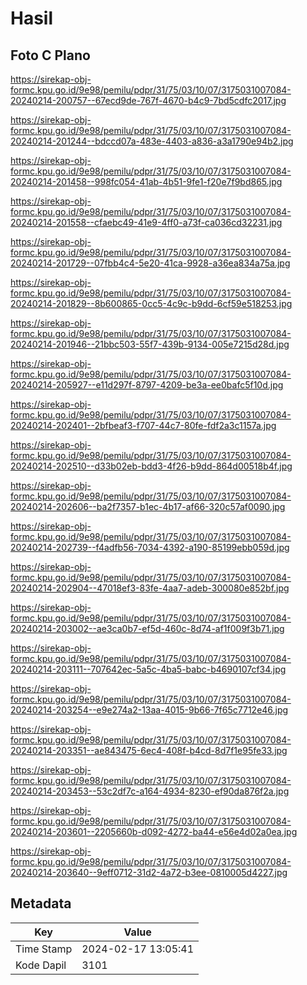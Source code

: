# Hasil

## Foto C Plano

https://sirekap-obj-formc.kpu.go.id/9e98/pemilu/pdpr/31/75/03/10/07/3175031007084-20240214-200757--67ecd9de-767f-4670-b4c9-7bd5cdfc2017.jpg

https://sirekap-obj-formc.kpu.go.id/9e98/pemilu/pdpr/31/75/03/10/07/3175031007084-20240214-201244--bdccd07a-483e-4403-a836-a3a1790e94b2.jpg

https://sirekap-obj-formc.kpu.go.id/9e98/pemilu/pdpr/31/75/03/10/07/3175031007084-20240214-201458--998fc054-41ab-4b51-9fe1-f20e7f9bd865.jpg

https://sirekap-obj-formc.kpu.go.id/9e98/pemilu/pdpr/31/75/03/10/07/3175031007084-20240214-201558--cfaebc49-41e9-4ff0-a73f-ca036cd32231.jpg

https://sirekap-obj-formc.kpu.go.id/9e98/pemilu/pdpr/31/75/03/10/07/3175031007084-20240214-201729--07fbb4c4-5e20-41ca-9928-a36ea834a75a.jpg

https://sirekap-obj-formc.kpu.go.id/9e98/pemilu/pdpr/31/75/03/10/07/3175031007084-20240214-201829--8b600865-0cc5-4c9c-b9dd-6cf59e518253.jpg

https://sirekap-obj-formc.kpu.go.id/9e98/pemilu/pdpr/31/75/03/10/07/3175031007084-20240214-201946--21bbc503-55f7-439b-9134-005e7215d28d.jpg

https://sirekap-obj-formc.kpu.go.id/9e98/pemilu/pdpr/31/75/03/10/07/3175031007084-20240214-205927--e11d297f-8797-4209-be3a-ee0bafc5f10d.jpg

https://sirekap-obj-formc.kpu.go.id/9e98/pemilu/pdpr/31/75/03/10/07/3175031007084-20240214-202401--2bfbeaf3-f707-44c7-80fe-fdf2a3c1157a.jpg

https://sirekap-obj-formc.kpu.go.id/9e98/pemilu/pdpr/31/75/03/10/07/3175031007084-20240214-202510--d33b02eb-bdd3-4f26-b9dd-864d00518b4f.jpg

https://sirekap-obj-formc.kpu.go.id/9e98/pemilu/pdpr/31/75/03/10/07/3175031007084-20240214-202606--ba2f7357-b1ec-4b17-af66-320c57af0090.jpg

https://sirekap-obj-formc.kpu.go.id/9e98/pemilu/pdpr/31/75/03/10/07/3175031007084-20240214-202739--f4adfb56-7034-4392-a190-85199ebb059d.jpg

https://sirekap-obj-formc.kpu.go.id/9e98/pemilu/pdpr/31/75/03/10/07/3175031007084-20240214-202904--47018ef3-83fe-4aa7-adeb-300080e852bf.jpg

https://sirekap-obj-formc.kpu.go.id/9e98/pemilu/pdpr/31/75/03/10/07/3175031007084-20240214-203002--ae3ca0b7-ef5d-460c-8d74-af1f009f3b71.jpg

https://sirekap-obj-formc.kpu.go.id/9e98/pemilu/pdpr/31/75/03/10/07/3175031007084-20240214-203111--707642ec-5a5c-4ba5-babc-b4690107cf34.jpg

https://sirekap-obj-formc.kpu.go.id/9e98/pemilu/pdpr/31/75/03/10/07/3175031007084-20240214-203254--e9e274a2-13aa-4015-9b66-7f65c7712e46.jpg

https://sirekap-obj-formc.kpu.go.id/9e98/pemilu/pdpr/31/75/03/10/07/3175031007084-20240214-203351--ae843475-6ec4-408f-b4cd-8d7f1e95fe33.jpg

https://sirekap-obj-formc.kpu.go.id/9e98/pemilu/pdpr/31/75/03/10/07/3175031007084-20240214-203453--53c2df7c-a164-4934-8230-ef90da876f2a.jpg

https://sirekap-obj-formc.kpu.go.id/9e98/pemilu/pdpr/31/75/03/10/07/3175031007084-20240214-203601--2205660b-d092-4272-ba44-e56e4d02a0ea.jpg

https://sirekap-obj-formc.kpu.go.id/9e98/pemilu/pdpr/31/75/03/10/07/3175031007084-20240214-203640--9eff0712-31d2-4a72-b3ee-0810005d4227.jpg


## Metadata

| Key        | Value               |
| ---------- | ------------------- |
| Time Stamp | 2024-02-17 13:05:41 |
| Kode Dapil | 3101                |



